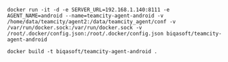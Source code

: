 
`docker run -it -d -e SERVER_URL=192.168.1.140:8111 -e AGENT_NAME=android --name=teamcity-agent-android -v  /home/data/teamcity/agent2:/data/teamcity_agent/conf -v /var/run/docker.sock:/var/run/docker.sock -v /root/.docker/config.json:/root/.docker/config.json biqasoft/teamcity-agent-android`

`docker build -t biqasoft/teamcity-agent-android .`